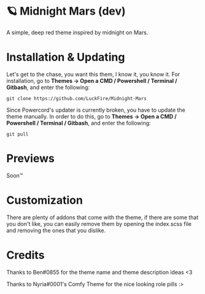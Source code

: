 # 🪐 Midnight Mars (dev)
A simple, deep red theme inspired by midnight on Mars.

# Installation & Updating
Let's get to the chase, you want this them, I know it, you know it. For installation, go to **Themes -> Open a CMD / Powershell / Terminal / Gitbash**, and enter the following:
```
git clone https://github.com/LuckFire/Midnight-Mars
```

Since Powercord's updater is currently broken, you have to update the theme manually. In order to do this, go to **Themes -> Open a CMD / Powershell / Terminal / Gitbash**, and enter the following:
```
git pull
```

# Previews
Soon:tm:

# Customization
There are plenty of addons that come with the theme, if there are some that you don't like, you can easily remove them by opening the index.scss file and removing the ones that you dislike. 

# Credits
Thanks to Ben#0855 for the theme name and theme description ideas <3

Thanks to Nyria#0001's Comfy Theme for the nice looking role pills :>

